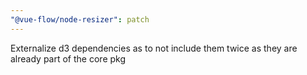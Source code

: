 ```yaml
---
"@vue-flow/node-resizer": patch
---
```


Externalize d3 dependencies as to not include them twice as they are already part of the core pkg
